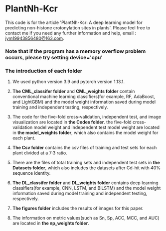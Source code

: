 # PlantNh-Kcr
This code is for the article 'PlantNh-Kcr: A deep learning model for predicting non-histone crotonylation sites in plants'.
Please feel free to contact me if you need any further information and help, email : jym19943856480@163.com.

### Note that  if the program has a memory overflow problem occurs, please try setting **device='cpu'**

### The introduction of each folder
1. We used python version 3.9 and pytorch version 1.13.1.

2. **The CML_classifer folder** and **CML_weights folder** contain conventional machine learning classifiers(for example, RF, AdaBoost, and LightGBM) and the model weight information saved during model training and independent testing, respectively.

3. The code for the five-fold cross-validation, independent test, and image visualization are located in **the Codes folder**. the five-fold cross-validation model weight and independent test model weight are located in **the model_weights folder**, which also contains the model weight for each plant.

4. **The Csv folder** contains the csv files of training and test sets for each plant divided at a 7:3 ratio.

5. There are the files of total training sets and independent test sets in **the Datasets folder**, which also includes the datasets after Cd-hit with 40% sequence identity.

6. **The DL_classifer folder** and **DL_weights folder** contains deep learning classifiers(for example, CNN, LSTM, and BiLSTM) and the model weight information saved during model training and independent testing, respectively.

7. **The figures folder** includes the results of images for this paper.

8. The information on metric values(such as Sn, Sp, ACC, MCC, and AUC) are located in **the np_weights folder**.
